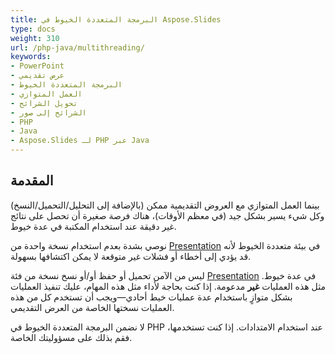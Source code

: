 ```yaml
---
title: البرمجة المتعددة الخيوط في Aspose.Slides
type: docs
weight: 310
url: /php-java/multithreading/
keywords:
- PowerPoint
- عرض تقديمي
- البرمجة المتعددة الخيوط
- العمل المتوازي
- تحويل الشرائح
- الشرائح إلى صور
- PHP
- Java
- Aspose.Slides لـ PHP عبر Java
---
```


## **المقدمة**

بينما العمل المتوازي مع العروض التقديمية ممكن (بالإضافة إلى التحليل/التحميل/النسخ) وكل شيء يسير بشكل جيد (في معظم الأوقات)، هناك فرصة صغيرة أن تحصل على نتائج غير دقيقة عند استخدام المكتبة في عدة خيوط.

نوصي بشدة بعدم استخدام نسخة واحدة من [Presentation](https://reference.aspose.com/slides/php-java/aspose.slides/Presentation) في بيئة متعددة الخيوط لأنه قد يؤدي إلى أخطاء أو فشلات غير متوقعة لا يمكن اكتشافها بسهولة.

ليس من الآمن تحميل أو حفظ أو/أو نسخ نسخة من فئة [Presentation](https://reference.aspose.com/slides/php-java/aspose.slides/Presentation) في عدة خيوط. مثل هذه العمليات **غير** مدعومة. إذا كنت بحاجة لأداء مثل هذه المهام، عليك تنفيذ العمليات بشكل متوازٍ باستخدام عدة عمليات خيط أحادي—ويجب أن تستخدم كل من هذه العمليات نسختها الخاصة من العرض التقديمي.

لا نضمن البرمجة المتعددة الخيوط في PHP عند استخدام الامتدادات. إذا كنت تستخدمها، فقم بذلك على مسؤوليتك الخاصة.